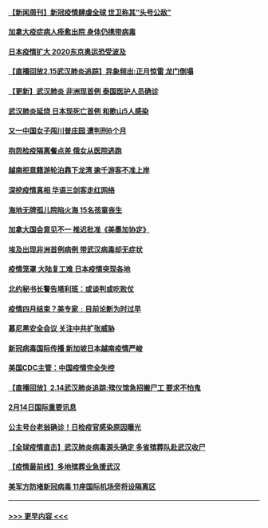 #### [【新闻周刊】新冠疫情肆虐全球 世卫称其“头号公敌”](../pages/prog202/a102778196.md?t=02160744) 
#### [加拿大疫症病人痊愈出院 身体仍携带病毒](../pages/prog202/a102778061.md?t=02160744) 
#### [日本疫情扩大 2020东京奥运恐受波及](../pages/prog202/a102778049.md?t=02160744) 
#### [【直播回放2.15武汉肺炎追踪】异象频出:正月惊雷 龙门倒塌](../pages/prog202/a102777974.md?t=02160744) 
#### [【更新】武汉肺炎 非洲现首例 泰国医护人员确诊](../pages/prog202/a102770740.md?t=02160744) 
#### [武汉肺炎延烧 日本现死亡首例 和歌山5人感染](../pages/prog202/a102777815.md?t=02160744) 
#### [又一中国女子闯川普庄园 遭判刑6个月](../pages/prog202/a102777673.md?t=02160744) 
#### [抱怨检疫隔离餐点差 俄女从医院逃跑](../pages/prog202/a102777667.md?t=02160744) 
#### [越南拒意籍游轮泊靠下龙湾 逾千游客不准上岸](../pages/prog202/a102777646.md?t=02160744) 
#### [深挖疫情真相 华语三剑客走红网络](../pages/prog202/a102777624.md?t=02160744) 
#### [海地无牌孤儿院陷火海 15名孩童丧生](../pages/prog202/a102777620.md?t=02160744) 
#### [加拿大国会意见不一 推迟批准《美墨加协定》](../pages/prog202/a102777575.md?t=02160744) 
#### [埃及出现非洲首例病例 带武汉病毒却无症状](../pages/prog202/a102777559.md?t=02160744) 
#### [疫情笼罩 大陆复工难 日本疫情突现各地](../pages/prog202/a102777455.md?t=02160744) 
#### [北约秘书长警告塔利班：或谈判或吃败仗](../pages/prog202/a102777442.md?t=02160744) 
#### [疫情四月结束？美专家﹕目前论断为时过早](../pages/prog202/a102777248.md?t=02160744) 
#### [慕尼黑安全会议 关注中共扩张威胁](../pages/prog202/a102777254.md?t=02160744) 
#### [新冠病毒国际传播 新加坡日本越南疫情严峻](../pages/prog202/a102777245.md?t=02160744) 
#### [美国CDC主管：中国疫情完全失控](../pages/prog202/a102777236.md?t=02160744) 
#### [【直播回放】2.14武汉肺炎追踪:殡仪馆急招搬尸工 要求不怕鬼](../pages/prog202/a102777141.md?t=02160744) 
#### [2月14日国际重要讯息](../pages/prog202/a102777073.md?t=02160744) 
#### [公主号台老翁确诊！日检疫官感染原因曝光](../pages/prog202/a102777075.md?t=02160744) 
#### [【全球疫情直击】武汉肺炎病毒源头确定 多省殡葬队赴武汉收尸](../pages/prog202/a102777026.md?t=02160744) 
#### [【疫情最前线】多地殡葬业急援武汉](../pages/prog202/a102776986.md?t=02160744) 
#### [美军方防堵新冠病毒 11座国际机场旁将设隔离区](../pages/prog202/a102776870.md?t=02160744) 

----
#### [ >>> 更早内容 <<< ](../indexes/prog202-earlier.md)
